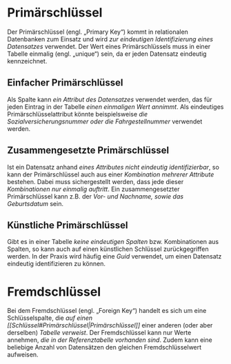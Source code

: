 # Primärschlüssel
Der Primärschlüssel (engl. „Primary Key“) kommt in relationalen Datenbanken zum Einsatz und wird *zur eindeutigen Identifizierung eines Datensatzes* verwendet. Der Wert eines Primärschlüssels muss in einer Tabelle einmalig (engl. „unique“) sein, da er jeden Datensatz eindeutig kennzeichnet.

## Einfacher Primärschlüssel
Als Spalte kann *ein Attribut des Datensatzes* verwendet werden, das für jeden Eintrag in der Tabelle *einen einmaligen Wert annimmt*. Als eindeutiges Primärschlüsselattribut könnte beispielsweise *die Sozialversicherungsnummer oder die Fahrgestellnummer* verwendet werden.

## Zusammengesetzte Primärschlüssel
Ist ein Datensatz anhand *eines Attributes nicht eindeutig identifizierbar*, so kann der Primärschlüssel auch aus einer *Kombination mehrerer Attribute* bestehen. Dabei muss sichergestellt werden, dass jede dieser *Kombinationen nur einmalig auftritt*. Ein zusammengesetzter Primärschlüssel kann z.B. der *Vor- und Nachname, sowie das Geburtsdatum* sein.

## Künstliche Primärschlüssel 
Gibt es in einer Tabelle *keine eindeutigen Spalten* bzw. Kombinationen aus Spalten, so kann auch auf einen künstlichen Schlüssel zurückgegriffen werden. In der Praxis wird häufig eine *Guid* verwendet, um einen Datensatz eindeutig identifizieren zu können.

# Fremdschlüssel
Bei dem Fremdschlüssel (engl. „Foreign Key“) handelt es sich um eine Schlüsselspalte, die *auf einen [[Schlüssel#Primärschlüssel|Primärschlüssel]]* einer anderen (oder aber derselben) *Tabelle verweist*. Der Fremdschlüssel kann nur Werte annehmen, *die in der Referenztabelle vorhanden sind*. Zudem kann eine beliebige Anzahl von Datensätzen den gleichen Fremdschlüsselwert aufweisen.

